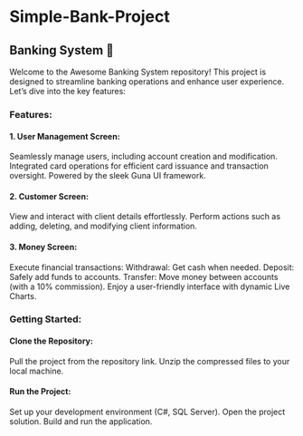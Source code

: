 # Simple-Bank-Project
## Banking System 🏦
Welcome to the Awesome Banking System repository! This project is designed to streamline banking operations and enhance user experience. Let’s dive into the key features:

### Features:
#### 1. User Management Screen:
Seamlessly manage users, including account creation and modification.
Integrated card operations for efficient card issuance and transaction oversight.
Powered by the sleek Guna UI framework.
#### 2. Customer Screen:
View and interact with client details effortlessly.
Perform actions such as adding, deleting, and modifying client information.
#### 3. Money Screen:
Execute financial transactions:
Withdrawal: Get cash when needed.
Deposit: Safely add funds to accounts.
Transfer: Move money between accounts (with a 10% commission).
Enjoy a user-friendly interface with dynamic Live Charts.

### Getting Started:
#### Clone the Repository:
Pull the project from the repository link.
Unzip the compressed files to your local machine.
#### Run the Project:
Set up your development environment (C#, SQL Server).
Open the project solution.
Build and run the application.
